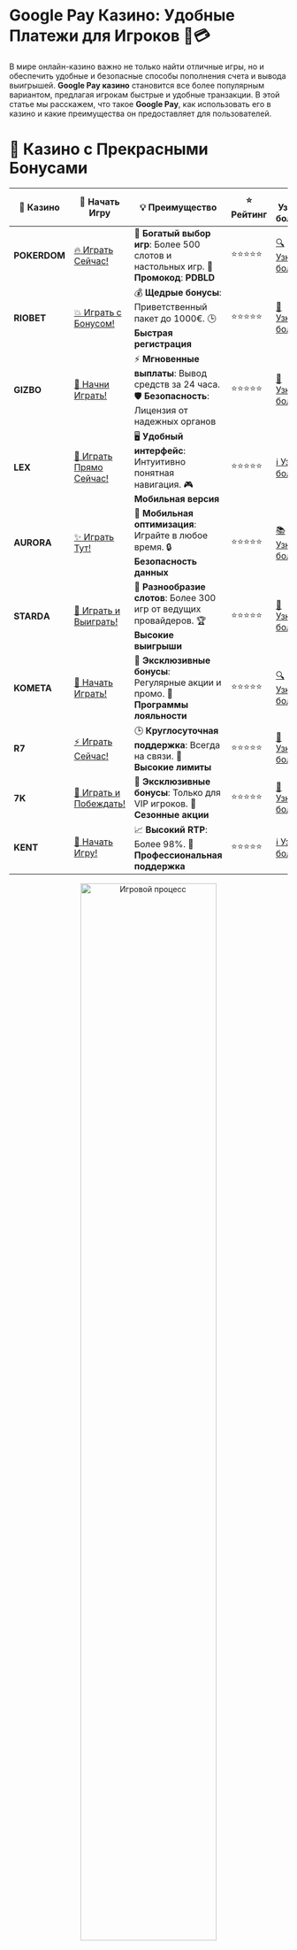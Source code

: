 # **Google Pay Казино: Удобные Платежи для Игроков 🎰💳**

В мире онлайн-казино важно не только найти отличные игры, но и обеспечить удобные и безопасные способы пополнения счета и вывода выигрышей. **Google Pay казино** становится все более популярным вариантом, предлагая игрокам быстрые и удобные транзакции. В этой статье мы расскажем, что такое **Google Pay**, как использовать его в казино и какие преимущества он предоставляет для пользователей.

# 🌟 Казино с Прекрасными Бонусами

| 🎲 **Казино** | 🔗 **Начать Игру** | 💡 **Преимущество** | ⭐ **Рейтинг** | 🔗 **Узнать больше** | 🆕 **Новая информация** |
|--------------|---------------------|---------------------|----------------|----------------------|-------------------------|
| **POKERDOM**  | [🔥 Играть Сейчас!](https://brandplay.link/4k77v2yx) | 🎉 **Богатый выбор игр**: Более 500 слотов и настольных игр. 🎁 **Промокод**: **PDBLD** | ⭐⭐⭐⭐⭐ | [🔍 Узнать больше](https://brandplay.link/4k77v2yx) | 🏆 **Победители турниров** получают эксклюзивные подарки! |
| **RIOBET**    | [💥 Играть с Бонусом!](https://brandplay.link/7xBLTPyj) | 💰 **Щедрые бонусы**: Приветственный пакет до 1000€. 🕒 **Быстрая регистрация** | ⭐⭐⭐⭐⭐ | [📖 Узнать больше](https://brandplay.link/7xBLTPyj) | 💬 **Поддержка 24/7** для комфортной игры в любое время! |
| **GIZBO**     | [🚀 Начни Играть!](https://brandplay.link/bprXw4YV) | ⚡ **Мгновенные выплаты**: Вывод средств за 24 часа. 🛡️ **Безопасность**: Лицензия от надежных органов | ⭐⭐⭐⭐⭐ | [📝 Узнать больше](https://brandplay.link/bprXw4YV) | 🔒 **SSL-шифрование** для максимальной безопасности данных игроков. |
| **LEX**       | [💎 Играть Прямо Сейчас!](https://brandplay.link/zW4hdDFV) | 🖥️ **Удобный интерфейс**: Интуитивно понятная навигация. 🎮 **Мобильная версия** | ⭐⭐⭐⭐⭐ | [ℹ️ Узнать больше](https://brandplay.link/zW4hdDFV) | 📱 **Поддержка всех мобильных устройств** для удобства игры в любом месте. |
| **AURORA**    | [✨ Играть Тут!](https://10trafic-stat2.com/click/668546556bcc6313411604bd/6766/13032/subaccount) | 📱 **Мобильная оптимизация**: Играйте в любое время. 🔒 **Безопасность данных** | ⭐⭐⭐⭐⭐ | [📚 Узнать больше](https://10trafic-stat2.com/click/668546556bcc6313411604bd/6766/13032/subaccount) | 🌍 **Международная лицензия** на деятельность в разных странах. |
| **STARDА**    | [🎉 Играть и Выиграть!](https://brandplay.link/fB7xwRFL) | 🎰 **Разнообразие слотов**: Более 300 игр от ведущих провайдеров. 🏆 **Высокие выигрыши** | ⭐⭐⭐⭐⭐ | [🔎 Узнать больше](https://brandplay.link/fB7xwRFL) | 🎉 **Ежемесячные турниры** с крупными призами! |
| **KOMETA**    | [🎁 Начать Играть!](https://brandplay.link/8ZymQJV8) | 🎁 **Эксклюзивные бонусы**: Регулярные акции и промо. 🔄 **Программы лояльности** | ⭐⭐⭐⭐⭐ | [🔍 Узнать больше](https://brandplay.link/8ZymQJV8) | 🌟 **Персонализированные предложения** для долгосрочных игроков. |
| **R7**        | [⚡ Играть Сейчас!](https://brandplay.link/bMd3Yjsw) | 🕒 **Круглосуточная поддержка**: Всегда на связи. 💸 **Высокие лимиты** | ⭐⭐⭐⭐⭐ | [📖 Узнать больше](https://brandplay.link/bMd3Yjsw) | 🎯 **Рейтинг игроков** для лучших участников. |
| **7K**        | [🎯 Играть и Побеждать!](https://brandplay.link/BvQyFShp) | 🌟 **Эксклюзивные бонусы**: Только для VIP игроков. 🎉 **Сезонные акции** | ⭐⭐⭐⭐⭐ | [📝 Узнать больше](https://brandplay.link/BvQyFShp) | 🥇 **Особые привилегии** для постоянных игроков. |
| **KENT**      | [🔑 Начать Игру!](https://brandplay.link/Fv2WP3js) | 📈 **Высокий RTP**: Более 98%. 💼 **Профессиональная поддержка** | ⭐⭐⭐⭐⭐ | [ℹ️ Узнать больше](https://brandplay.link/Fv2WP3js) | 💬 **Поддержка на нескольких языках** для удобства игроков. |

<div align="center"> <img src="https://i.pinimg.com/originals/1d/b3/25/1db325483acbe642c6d4e6fdd73a4988.gif" alt="Игровой процесс" width="70%"> </div>
---

# 🚀 Быстрые Выигрыши и Поддержка

| 🎲 **Казино** | 🔗 **Начать Игру** | 💡 **Преимущество** | ⭐ **Рейтинг** | 🔗 **Узнать больше** | 🆕 **Новая информация** |
|--------------|---------------------|---------------------|----------------|----------------------|-------------------------|
| **GAMA**      | [🎯 Играть Прямо Сейчас!](https://brandplay.link/j6NMKsDz) | 🔍 **Интуитивный интерфейс**: Легкость использования. 🏅 **Престижные турниры** | ⭐⭐⭐⭐☆ | [🔎 Узнать больше](https://brandplay.link/j6NMKsDz) | 🏆 **Турниры с большими призами** каждый месяц. |
| **ONION**     | [💥 Играть и Выигрывать!](https://brandplay.link/zBGRVpQ9) | 🤑 **Низкие ставки**: Идеально для начинающих. 🔄 **Быстрые выводы** | ⭐⭐⭐⭐☆ | [🔍 Узнать больше](https://brandplay.link/zBGRVpQ9) | 🎮 **Казино для новичков** с простыми правилами. |
| **ЧЕМПИОН**   | [🏅 Играть в Турнире!](https://temon-gter.cfd/go/lRq?p80412p304504pcc44t17455) | 🏅 **Лояльная программа**: Награды за активность. 🎁 **Ежемесячные бонусы** | ⭐⭐⭐⭐☆ | [📖 Узнать больше](https://temon-gter.cfd/go/lRq?p80412p304504pcc44t17455) | 🥇 **Турниры и лояльность** — каждый шаг вознаграждается. |
| **VAVADA**    | [🚀 Играть Без Ожидания!](https://vavadapartner.pro/?promo=ea5c9275-6854-4505-94fc-95ab18221945-linkb2) | 🚀 **Быстрая регистрация**: Начните играть мгновенно. 🔐 **Безопасные транзакции** | ⭐⭐⭐⭐☆ | [📝 Узнать больше](https://vavadapartner.pro/?promo=ea5c9275-6854-4505-94fc-95ab18221945-linkb2) | 🏆 **Программа для новых игроков** с бонусами за регистрацию. |
| **FRIENDS**   | [🎉 Играть и Развлекаться!](https://gofriends.mba/linkb2) | 🤝 **Социальные игры**: Играйте с друзьями. 🌐 **Мультиплатформенность** | ⭐⭐⭐⭐☆ | [ℹ️ Узнать больше](https://gofriends.mba/linkb2) | 🎮 **Играйте с друзьями** и зарабатывайте бонусы за совместные действия. |
| **1WIN**      | [⚡ Играть и Выигрывать!](https://brandplay.link/smXVpBbG) | 🏆 **Спортивные ставки**: Широкий выбор видов спорта. 💵 **Высокие коэффициенты** | ⭐⭐⭐⭐☆ | [📚 Узнать больше](https://brandplay.link/smXVpBbG) | ⚽ **Бонусы на спортивные ставки** для активных игроков. |
| **DRIP**      | [💥 Играть Сразу!](https://drp-ircp01.com/c07e6a3db) | 🌐 **Инновационные игры**: Новейшие игровые технологии. 🛡️ **Высокая безопасность** | ⭐⭐⭐⭐☆ | [🔎 Узнать больше](https://drp-ircp01.com/c07e6a3db) | 🔧 **Инновационные функции** для удобства игры. |
| **JOYCASINO** | [🎰 Играть И Побеждать!](https://rpc30.call2me.pro/?/ru/registration?apkpop=0&partner=p24970p3291217pc98f) | 🎁 **Приятные бонусы**: Ежедневные акции и подарки. 🕹️ **Разнообразие игр** | ⭐⭐⭐⭐☆ | [🔍 Узнать больше](https://rpc30.call2me.pro/?/ru/registration?apkpop=0&partner=p24970p3291217pc98f) | 🎉 **Щедрые фриспины** для новых игроков. |
| **PLAYFORTUNA** | [🔥 Играть С Бонусом!](https://fortunapromo.net/alt/playfortuna/registration?0dc4a9362a71feb7e3f165fb8e766f70) | 🎉 **Регулярные акции**: Бонусы, фриспины и многое другое. 🏅 **Турниры** | ⭐⭐⭐⭐☆ | [📚 Узнать больше](https://fortunapromo.net/alt/playfortuna/registration?0dc4a9362a71feb7e3f165fb8e766f70) | 🎯 **Выгодные предложения** на популярные игры. |
| **SYKAA**     | [💸 Играть Сейчас!](https://s-two-way.com/?source=linkb2&pid=30697) | 💸 **Доступные ставки**: Идеально для новичков. 🎁 **Щедрые бонусы** | ⭐⭐⭐⭐☆ | [🔍 Узнать больше](https://s-two-way.com/?source=linkb2&pid=30697) | 💥 **Акции с большими бонусами** для новичков и опытных игроков. |

<div align="center"> <img src="https://schaeffers-cdn.s3.amazonaws.com/images/default-source/schaeffers-cdn-images/default-images/sectors/bigstock-casino-gambling-concept-with-f-369012793.jpg?sfvrsn=493ad806_4" alt="Игровой процесс" width="70%"> </div>
---

# 💸 Казино с Привлекательными Программами Лояльности

| 🎲 **Казино** | 🔗 **Начать Игру** | 💡 **Преимущество** | ⭐ **Рейтинг** | 🔗 **Узнать больше** | 🆕 **Новая информация** |
|--------------|---------------------|---------------------|----------------|----------------------|-------------------------|
| **KOMETA**    | [🎯 Начни Играть!](https://brandplay.link/8ZymQJV8) | 🎁 **Эксклюзивные бонусы**: Регулярные акции и промо. 🔄 **Программы лояльности** | ⭐⭐⭐⭐⭐ | [🔍 Узнать больше](https://brandplay.link/8ZymQJV8) | 🌟 **Персонализированные предложения** для долгосрочных игроков. |
| **1Xslots**   | [🏅 Играть Прямо Сейчас!](https://brandplay.link/hSB1khtr) | 🎉 **Множество акций**: Еженедельные бонусы и турниры. 🛡️ **Безопасность** | ⭐⭐⭐⭐⭐ | [📚 Узнать больше](https://brandplay.link/hSB1khtr) | 🏅 **Награды за активность**: участники программы лояльности получают специальные привилегии. |
| **R7**        | [🚀 Играть Сейчас!](https://brandplay.link/bMd3Yjsw) | 🕒 **Круглосуточная поддержка**: Всегда на связи. 💸 **Высокие лимиты** | ⭐⭐⭐⭐⭐ | [📖 Узнать больше](https://brandplay.link/bMd3Yjsw) | 💬 **VIP-поддержка** для постоянных игроков с приоритетом. |

<div align="center"> <img src="https://i.pinimg.com/originals/1d/b3/25/1db325483acbe642c6d4e6fdd73a4988.gif" alt="Игровой процесс" width="70%"> </div>
---

## Что такое **Google Pay**? 💳🌐

**Google Pay** — это современная система мобильных платежей, разработанная Google. Она позволяет пользователям осуществлять быстрые и безопасные транзакции через смартфоны, планшеты или ПК. Google Pay поддерживает карты большинства банков и дает возможность оплачивать товары и услуги онлайн, включая пополнение счета в онлайн-казино.

### Преимущества использования **Google Pay** в онлайн-казино:
- **Удобство и скорость** 🏎️: Процесс пополнения счета или вывода средств происходит мгновенно.
- **Безопасность** 🔒: Все транзакции защищены с использованием технологий шифрования и двухфакторной аутентификации.
- **Поддержка многих карт** 💳: Google Pay поддерживает карты Visa, MasterCard и другие популярные платежные системы.
- **Не требуется вводить данные карты** 🎯: Все данные карты сохраняются в приложении Google Pay, что делает процесс платежа более быстрым и безопасным.

## Как использовать **Google Pay** в онлайн-казино? 🎰💵

### 1. **Регистрация и привязка карты** 📱💳
Для начала необходимо установить приложение Google Pay на вашем мобильном устройстве и привязать к нему свою банковскую карту. После этого вы сможете использовать Google Pay для пополнения счета в казино.

### 2. **Выбор казино с поддержкой Google Pay** 🎮🎰
Не все онлайн-казино поддерживают Google Pay, поэтому важно выбрать платформу, которая предлагает этот метод оплаты. Вы можете найти такие казино в рейтингах или на сайтах с обзорами.

### 3. **Пополнение счета и вывод выигрышей** 💸🔄
После того как вы зарегистрировались в казино и привязали Google Pay, вы можете пополнять свой баланс через мобильное приложение. Также, если казино поддерживает вывод через Google Pay, вы сможете вывести свои выигрыши так же легко.

## Лучшие **Google Pay казино** 🏆💥

### 1. **Pokerdom** 🎲🔥
**Pokerdom** — это одно из популярных онлайн-казино, которое предлагает множество игр, а также удобные методы пополнения счета, включая Google Pay.

- **Бонусы**: Приветственные бонусы для новых игроков.
- **Методы пополнения**: Google Pay, банковские карты, электронные кошельки.
- **Игры**: Слоты, покер, рулетка, блэкджек.

### 2. **Riobet** 💎⚡
**Riobet** — это онлайн-казино с множеством игровых автоматов и различными бонусами для игроков. Поддержка Google Pay позволяет быстро пополнять счет и выводить выигрыши.

- **Бонусы**: Приветственные бонусы, фриспины и акции.
- **Методы пополнения**: Google Pay, карты, электронные кошельки.
- **Игры**: Слоты, покер, рулетка.

### 3. **Gizbo** 🎰💸
На платформе **Gizbo** также можно использовать Google Pay для удобных и быстрых транзакций. Казино предлагает широкий выбор слотов и настольных игр.

- **Бонусы**: Бесплатные вращения и бонусы на депозит.
- **Методы пополнения**: Google Pay, карты, электронные кошельки.
- **Игры**: Слоты, рулетка, покер, настольные игры.

### 4. **LEX** 🌟💰
**LEX** предлагает своим игрокам удобные способы пополнения счета, в том числе через Google Pay. Это казино предлагает отличные бонусы и большую коллекцию игр.

- **Бонусы**: 25% бонус на депозит, фриспины.
- **Методы пополнения**: Google Pay, карты, электронные кошельки.
- **Игры**: Слоты, рулетка, покер, живое казино.

### 5. **Starda** 🎰🔥
**Starda** поддерживает Google Pay как способ пополнения счета, предлагая игрокам быстрое и безопасное пополнение без дополнительных комиссий.

- **Бонусы**: 50% бонус на первый депозит, фриспины.
- **Методы пополнения**: Google Pay, банковские карты.
- **Игры**: Слоты, рулетка, покер.

## Преимущества использования **Google Pay** в онлайн-казино 🎁💥

### 1. **Мгновенные транзакции** ⚡💸
Одно из главных преимуществ использования Google Pay — это скорость. Пополнение счета и вывод средств происходят практически мгновенно, что позволяет вам сосредоточиться на игре.

### 2. **Безопасность транзакций** 🔒🛡️
Google Pay использует передовые технологии безопасности, включая двухфакторную аутентификацию и шифрование данных, что делает его одним из самых надежных методов для платежей в онлайн-казино.

### 3. **Удобство использования** 📱💳
Все платежные данные сохраняются в Google Pay, и вам не нужно вводить их каждый раз при оплате. Это упрощает процесс пополнения счета и вывода выигрышей.

### 4. **Поддержка множества карт** 💳🌍
Google Pay поддерживает карты большинства банков и платежных систем, что дает вам возможность использовать этот сервис независимо от того, какая карта у вас есть.

### 5. **Доступность на мобильных устройствах** 📱🎮
Google Pay позволяет осуществлять платежи прямо с вашего мобильного устройства, что особенно удобно для тех, кто предпочитает играть в казино с телефона или планшета.

## Заключение 🎰💎

**Google Pay казино** — это удобный и безопасный способ пополнения счета и вывода выигрышей в онлайн-казино. Использование этой системы платежей позволяет вам наслаждаться игровым процессом, не беспокоясь о безопасности транзакций и скорости их выполнения. Выбирайте онлайн-казино с поддержкой Google Pay и получайте максимальное удовольствие от игры без лишних сложностей. Удачи в играх! 🍀💰

---
*Играйте ответственно. Казино предназначены для лиц старше 18 лет. Помните о рисках, связанных с азартными играми, и играйте с умом.* 
